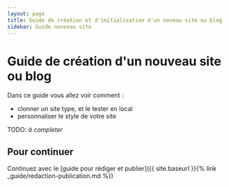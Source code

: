 ```yaml
---
layout: page
title: Guide de création et d'initialisation d'un noveau site ou blog
sidebar: Guide nouveau site
---
```

# Guide de création d'un nouveau site ou blog

Dans ce guide vous allez voir comment :

- clonner un site type, et le tester en local
- personnaliser le style de votre site

TODO: _à completer_

## Pour continuer

Continuez avec le [guide pour rédiger et publier]({{ site.baseurl }}{% link _guide/redaction-publication.md %})
